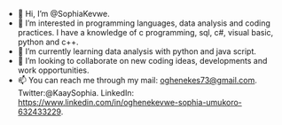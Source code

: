 - 👋 Hi, I’m @SophiaKevwe.
- 👀 I’m interested in programming languages, data analysis and coding practices. I have a knowledge of c programming, sql, c#, visual basic, python and c++. 
- 🌱 I’m currently learning data analysis with python and java script.
- 💞️ I’m looking to collaborate on new coding ideas, developments and work opportunities.
- 📫 You can reach me through my mail: oghenekes73@gmail.com. Twitter:@KaaySophia. LinkedIn: https://www.linkedin.com/in/oghenekevwe-sophia-umukoro-632433229.

<!---
SophiaKevwe/SophiaKevwe is a ✨ special ✨ repository because its `README.md` (this file) appears on your GitHub profile.
You can click the Preview link to take a look at your changes.
--->

